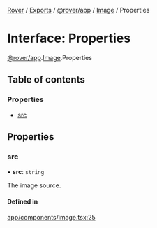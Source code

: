 [Rover](../README.md) / [Exports](../modules.md) / [@rover/app](../modules/_rover_app.md) / [Image](../modules/_rover_app.Image.md) / Properties

# Interface: Properties

[@rover/app](../modules/_rover_app.md).[Image](../modules/_rover_app.Image.md).Properties

## Table of contents

### Properties

- [src](_rover_app.Image.Properties.md#src)

## Properties

### src

• **src**: `string`

The image source.

#### Defined in

[app/components/image.tsx:25](https://github.com/kasperisager/rover/blob/665e51e/app/components/image.tsx#L25)
